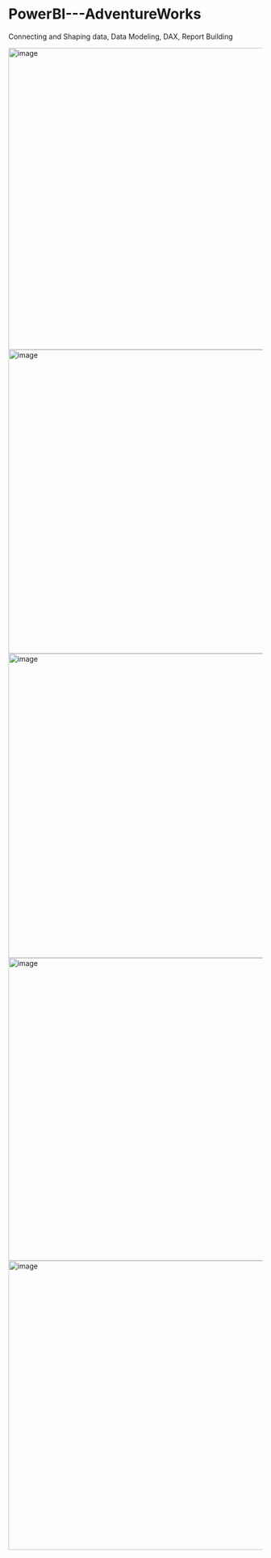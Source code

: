 # PowerBI---AdventureWorks
Connecting and Shaping data, Data Modeling, DAX, Report Building


<img width="597" alt="image" src="https://github.com/bhavikakarale/PowerBI---AdventureWorks/assets/61405061/35e38d77-1db2-46bb-b412-071ed638eac4">

<img width="601" alt="image" src="https://github.com/bhavikakarale/PowerBI---AdventureWorks/assets/61405061/445ba2d5-46b9-47a5-8d4d-8cc0b469fa8b">

<img width="602" alt="image" src="https://github.com/bhavikakarale/PowerBI---AdventureWorks/assets/61405061/be666445-e414-4096-a550-6672dc051394">

<img width="599" alt="image" src="https://github.com/bhavikakarale/PowerBI---AdventureWorks/assets/61405061/b31c7011-7d9f-481b-8316-1277e2b3c546">

<img width="572" alt="image" src="https://github.com/bhavikakarale/PowerBI---AdventureWorks/assets/61405061/5a0853b4-f85a-435b-9d91-b587e8e53cf8">
